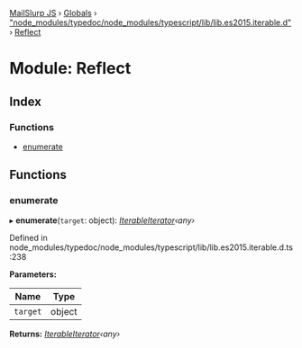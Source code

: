 [MailSlurp JS](../README.md) › [Globals](../globals.md) › ["node_modules/typedoc/node_modules/typescript/lib/lib.es2015.iterable.d"](_node_modules_typedoc_node_modules_typescript_lib_lib_es2015_iterable_d_.md) › [Reflect](_node_modules_typedoc_node_modules_typescript_lib_lib_es2015_iterable_d_.reflect.md)

# Module: Reflect

## Index

### Functions

* [enumerate](_node_modules_typedoc_node_modules_typescript_lib_lib_es2015_iterable_d_.reflect.md#enumerate)

## Functions

###  enumerate

▸ **enumerate**(`target`: object): *[IterableIterator](../interfaces/_node_modules_typedoc_node_modules_typescript_lib_lib_es2015_iterable_d_.iterableiterator.md)‹any›*

Defined in node_modules/typedoc/node_modules/typescript/lib/lib.es2015.iterable.d.ts:238

**Parameters:**

Name | Type |
------ | ------ |
`target` | object |

**Returns:** *[IterableIterator](../interfaces/_node_modules_typedoc_node_modules_typescript_lib_lib_es2015_iterable_d_.iterableiterator.md)‹any›*
